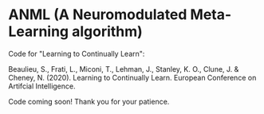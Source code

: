 # ANML (A Neuromodulated Meta-Learning algorithm)
Code for "Learning to Continually Learn": 

Beaulieu, S., Frati, L., Miconi, T., Lehman, J., Stanley, K. O., Clune, J. & Cheney, N. (2020). Learning to Continually Learn. European Conference on Artifcial Intelligence.

Code coming soon!  Thank you for your patience.  
